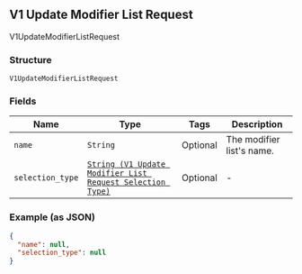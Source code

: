 ## V1 Update Modifier List Request

V1UpdateModifierListRequest

### Structure

`V1UpdateModifierListRequest`

### Fields

| Name | Type | Tags | Description |
|  --- | --- | --- | --- |
| `name` | `String` | Optional | The modifier list's name. |
| `selection_type` | [`String (V1 Update Modifier List Request Selection Type)`]($m/V1UpdateModifierListRequestSelectionType) | Optional | - |

### Example (as JSON)

```json
{
  "name": null,
  "selection_type": null
}
```

